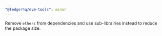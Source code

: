```yaml
---
"@ledgerhq/evm-tools": minor
---
```


Remove `ethers` from dependencies and use sub-librairies instead to reduce the package size.
